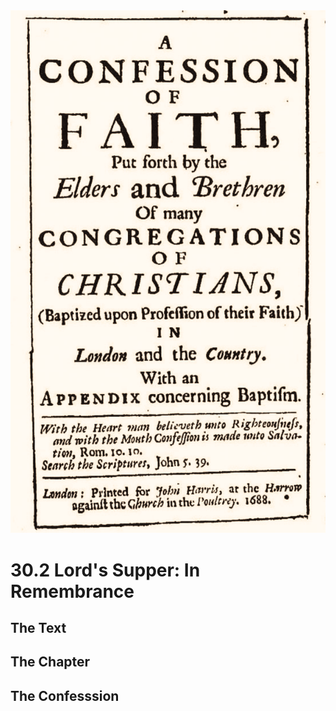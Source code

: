 <img class="intro-right" src="art-1689.png">

# 30.2 Lord's Supper: In Remembrance

## The Text

## The Chapter

## The Confesssion

